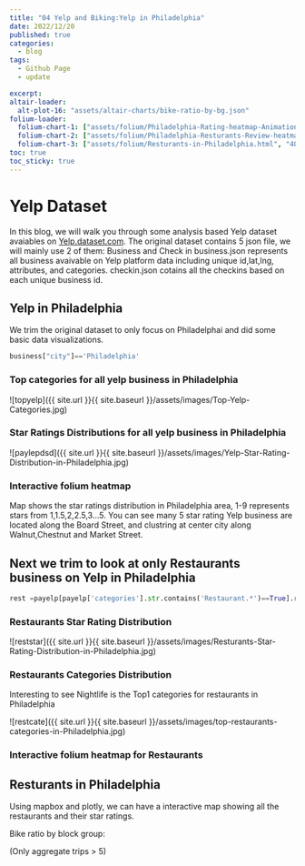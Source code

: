 ```yaml
---
title: "04 Yelp and Biking:Yelp in Philadelphia"
date: 2022/12/20
published: true
categories:
  - blog
tags:
  - Github Page
  - update

excerpt:
altair-loader:
  alt-plot-16: "assets/altair-charts/bike-ratio-by-bg.json"
folium-loader:
  folium-chart-1: ["assets/folium/Philadelphia-Rating-heatmap-Animation.html", "400"] 
  folium-chart-2: ["assets/folium/Philadelphia-Resturants-Review-heatmap-Animation.html", "400"]
  folium-chart-3: ["assets/folium/Resturants-in-Philadelphia.html", "400"]
toc: true
toc_sticky: true
---
```


# Yelp Dataset

In this blog, we will walk you through some analysis based Yelp dataset avaiables on [Yelp.dataset.com](https://www.yelp.com/dataset/documentation/main).
The original dataset contains 5 json file, we will mainly use 2 of them: Business and Check in 
business.json represents all business avaivable on Yelp platform data including unique id,lat,lng, attributes, and categories.
checkin.json cotains all the checkins based on each unique business id.

## Yelp in Philadelphia

We trim the original dataset to only focus on Philadelphai and did some basic data visualizations.

```python
business["city"]=='Philadelphia'
```
### Top categories for all yelp business in Philadelphia

![topyelp]({{ site.url }}{{ site.baseurl }}/assets/images/Top-Yelp-Categories.jpg)

### Star Ratings Distributions for all yelp business in Philadelphia

![paylepdsd]({{ site.url }}{{ site.baseurl }}/assets/images/Yelp-Star-Rating-Distribution-in-Philadelphia.jpg)

### Interactive folium heatmap 

Map shows the star ratings distribution in Philadelphia area, 1-9 represents stars from 1,1.5,2,2.5,3...5. You can see many 5 star rating Yelp business are located along the Board Street, and clustring at center city along Walnut,Chestnut and Market Street.

<div id="folium-chart-1"></div>

## Next we trim to look at only Restaurants business on Yelp in Philadelphia

```python
rest =payelp[payelp['categories'].str.contains('Restaurant.*')==True].reset_index()
```
### Restaurants Star Rating Distribution

![reststar]({{ site.url }}{{ site.baseurl }}/assets/images/Resturants-Star-Rating-Distribution-in-Philadelphia.jpg)

### Restaurants Categories Distribution

Interesting to see Nightlife is the Top1 categories for restaurants in Philadelphia

![restcate]({{ site.url }}{{ site.baseurl }}/assets/images/top-restaurants-categories-in-Philadelphia.jpg)

### Interactive folium heatmap for Restaurants

<div id="folium-chart-2"></div>

## Resturants in Philadelphia 

Using mapbox and plotly, we can have a interactive map showing all the restaurants and their star ratings.

<div id="folium-chart-3"></div>

Bike ratio by block group:
<div id="alt-plot-16"></div>



(Only aggregate trips > 5)


